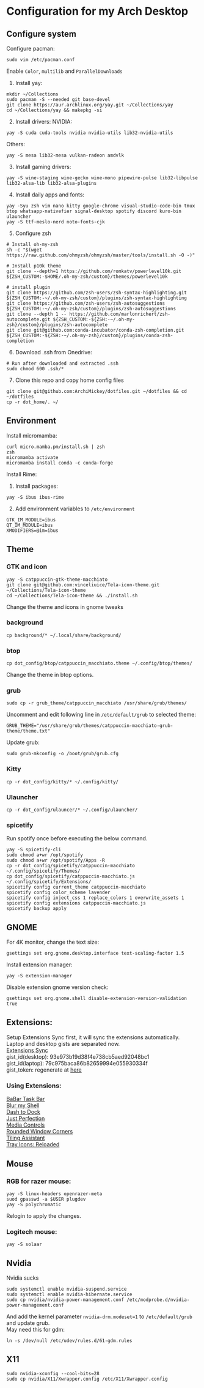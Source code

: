 # Configuration for my Arch Desktop
## Configure system
Configure pacman:
```
sudo vim /etc/pacman.conf
```
Enable `Color`, `multilib` and `ParallelDownloads`
1. Install yay:
```
mkdir ~/Collections
sudo pacman -S --needed git base-devel
git clone https://aur.archlinux.org/yay.git ~/Collections/yay
cd ~/Collections/yay && makepkg -si
```
2. Install drivers:
NVIDIA:
```
yay -S cuda cuda-tools nvidia nvidia-utils lib32-nvidia-utils
```
Others:
```
yay -S mesa lib32-mesa vulkan-radeon amdvlk
```
3. Install gaming drivers:
```
yay -S wine-staging wine-gecko wine-mono pipewire-pulse lib32-libpulse lib32-alsa-lib lib32-alsa-plugins
```
4. Install daily apps and fonts:
```
yay -Syu zsh vim nano kitty google-chrome visual-studio-code-bin tmux btop whatsapp-nativefier signal-desktop spotify discord kuro-bin ulauncher
yay -S ttf-meslo-nerd noto-fonts-cjk
```

5. Configure zsh
```
# Install oh-my-zsh
sh -c "$(wget https://raw.github.com/ohmyzsh/ohmyzsh/master/tools/install.sh -O -)"
```
```
# Install p10k theme
git clone --depth=1 https://github.com/romkatv/powerlevel10k.git ${ZSH_CUSTOM:-$HOME/.oh-my-zsh/custom}/themes/powerlevel10k

# install plugin
git clone https://github.com/zsh-users/zsh-syntax-highlighting.git ${ZSH_CUSTOM:-~/.oh-my-zsh/custom}/plugins/zsh-syntax-highlighting
git clone https://github.com/zsh-users/zsh-autosuggestions ${ZSH_CUSTOM:-~/.oh-my-zsh/custom}/plugins/zsh-autosuggestions
git clone --depth 1 -- https://github.com/marlonrichert/zsh-autocomplete.git ${ZSH_CUSTOM:-${ZSH:-~/.oh-my-zsh}/custom}/plugins/zsh-autocomplete
git clone git@github.com:conda-incubator/conda-zsh-completion.git ${ZSH_CUSTOM:-${ZSH:-~/.oh-my-zsh}/custom}/plugins/conda-zsh-completion
```

6. Download .ssh from Onedrive:
```
# Run after downloaded and extracted .ssh
sudo chmod 600 .ssh/*
```

7. Clone this repo and copy home config files
```
git clone git@github.com:ArchiMickey/dotfiles.git ~/dotfiles && cd ~/dotfiles
cp -r dot_home/. ~/
```

## Environment
Install micromamba:
```
curl micro.mamba.pm/install.sh | zsh
zsh
micromamba activate
micromamba install conda -c conda-forge
```

Install Rime:
1. Install packages:
```
yay -S ibus ibus-rime
```
2. Add environment variables to `/etc/environment`
```
GTK_IM_MODULE=ibus
QT_IM_MODULE=ibus
XMODIFIERS=@im=ibus
```

## Theme
### GTK and icon
```
yay -S catppuccin-gtk-theme-macchiato
git clone git@github.com:vinceliuice/Tela-icon-theme.git ~/Collections/Tela-icon-theme
cd ~/Collections/Tela-icon-theme && ./install.sh
```
Change the theme and icons in gnome tweaks
### background
```
cp background/* ~/.local/share/background/
```
### btop
```
cp dot_config/btop/catppuccin_macchiato.theme ~/.config/btop/themes/
```
Change the theme in btop options.
### grub
```
sudo cp -r grub_theme/catppuccin_macchiato /usr/share/grub/themes/
```
Uncomment and edit following line in `/etc/default/grub` to selected theme:
```
GRUB_THEME="/usr/share/grub/themes/catppuccin-macchiato-grub-theme/theme.txt"
```
Update grub:
```
sudo grub-mkconfig -o /boot/grub/grub.cfg
```
### Kitty
```
cp -r dot_config/kitty/* ~/.config/kitty/
```
### Ulauncher
```
cp -r dot_config/ulauncer/* ~/.config/ulauncher/
```
### spicetify
Run spotify once before executing the below command.
```
yay -S spicetify-cli
sudo chmod a+wr /opt/spotify
sudo chmod a+wr /opt/spotify/Apps -R
cp -r dot_config/spicetify/catppuccin-macchiato ~/.config/spicetify/Themes/
cp dot_config/spicetify/catppuccin-macchiato.js ~/.config/spicetify/Extensions/
spicetify config current_theme catppuccin-macchiato
spicetify config color_scheme lavender
spicetify config inject_css 1 replace_colors 1 overwrite_assets 1
spicetify config extensions catppuccin-macchiato.js
spicetify backup apply
```

## GNOME
For 4K monitor, change the text size:
```
gsettings set org.gnome.desktop.interface text-scaling-factor 1.5
```
Install extension manager:
```
yay -S extension-manager
```
Disable extension gnome version check:
```
gsettings set org.gnome.shell disable-extension-version-validation true
```
## Extensions:
Setup Extensions Sync first, it will sync the extensions automatically.\
Laptop and desktop gists are separated now.\
[Extensions Sync](https://extensions.gnome.org/extension/1486/extensions-sync/)\
gist_id(desktop): 93e973b19d38f4e738cb5aed92048bc1 \
gist_id(laptop): 79c975baca86b82659994e055930334f \
gist_token: regenerate at [here](https://github.com/settings/tokens/1032391511)

### Using Extensions:
[BaBar Task Bar](https://extensions.gnome.org/extension/4000/babar/) \
[Blur my Shell](https://extensions.gnome.org/extension/3193/blur-my-shell/) \
[Dash to Dock](https://extensions.gnome.org/extension/307/dash-to-dock/) \
[Just Perfection](https://extensions.gnome.org/extension/3843/just-perfection/) \
[Media Controls](https://extensions.gnome.org/extension/4470/media-controls/) \
[Rounded Window Corners](https://extensions.gnome.org/extension/5237/rounded-window-corners/) \
[Tiling Assistant](https://extensions.gnome.org/extension/3733/tiling-assistant/) \
[Tray Icons: Reloaded](https://extensions.gnome.org/extension/2890/tray-icons-reloaded/)

## Mouse
### RGB for razer mouse:
```
yay -S linux-headers openrazer-meta
suod gpasswd -a $USER plugdev
yay -S polychromatic
```
Relogin to apply the changes.

### Logitech mouse:
```
yay -S solaar
```

## Nvidia
Nvidia sucks
```
sudo systemctl enable nvidia-suspend.service
sudo systemctl enable nvidia-hibernate.service
sudo cp nvidia/nvidia-power-management.conf /etc/modprobe.d/nvidia-power-management.conf
```
And add the kernel parameter `nvidia-drm.modeset=1` to `/etc/default/grub` and update grub. \
May need this for gdm:
```
ln -s /dev/null /etc/udev/rules.d/61-gdm.rules
```

## X11
```
sudo nvidia-xconfig --cool-bits=28
sudo cp nvidia/X11/Xwrapper.config /etc/X11/Xwrapper.config
```
